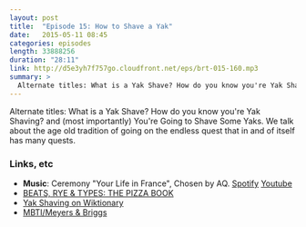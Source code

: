 ```yaml
---
layout: post
title:  "Episode 15: How to Shave a Yak"
date:   2015-05-11 08:45
categories: episodes
length: 33888256
duration: "28:11"
link: http://d5e3yh7f757go.cloudfront.net/eps/brt-015-160.mp3
summary: >
  Alternate titles: What is a Yak Shave? How do you know you're Yak Shaving? and (most importantly) You're Going to Shave Some Yaks. We talk about the age old tradition of going on the endless quest that in and of itself has many quests.  
---
```

Alternate titles: What is a Yak Shave? How do you know you're Yak Shaving? and (most importantly) You're Going to Shave Some Yaks. We talk about the age old tradition of going on the endless quest that in and of itself has many quests.

<!-- more -->

### Links, etc

* <strong>Music</strong>: Ceremony "Your Life in France", Chosen by AQ. [Spotify](https://open.spotify.com/track/3ONgtFTNOGKbZsIHWwI7Ba) [Youtube](https://www.youtube.com/watch?v=80rvSq3oDqg)
* [BEATS, RYE & TYPES: THE PIZZA BOOK](http://beatsryetypes.com/pizza)
* [Yak Shaving on Wiktionary](http://en.wiktionary.org/wiki/yak_shaving)
* [MBTI/Meyers & Briggs](http://www.myersbriggs.org/my-mbti-personality-type/mbti-basics/home.htm?bhcp=1)

